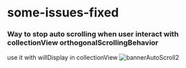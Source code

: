 # some-issues-fixed
### Way to stop auto scrolling when user interact with collectionView orthogonalScrollingBehavior
use it with willDisplay in collectionView
![bannerAutoScroll2](https://github.com/OsamaMF/some-issues-fixed/assets/156072439/d6e40a9d-4e03-4c73-8fcd-a1ce06e6da01)
